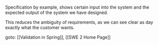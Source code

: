 Specification by example, shows certain input into the system and the expected output of the system we have designed.

This reduces the ambiguity of requirements, as we can see clear as day exactly what the customer wants.

goto: [[Validation in Spring]], [[SWE 2 Home Page]]